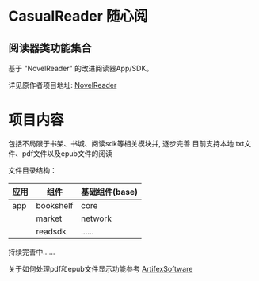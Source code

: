 # CasualReader 随心阅

## 阅读器类功能集合

基于 "NovelReader" 的改进阅读器App/SDK。

详见原作者项目地址: [NovelReader](https://github.com/newbiechen1024/NovelReader)

# 项目内容

包括不局限于书架、书城、阅读sdk等相关模块并, 逐步完善
目前支持本地 txt文件、pdf文件以及epub文件的阅读

文件目录结构：

| 应用  | 组件        | 基础组件(base) |
|-----|-----------|------------|
| app | bookshelf | core       |
|     | market    | network    |
|     | readsdk   | ......     |

持续完善中......

关于如何处理pdf和epub文件显示功能参考 [ArtifexSoftware](https://github.com/ArtifexSoftware/mupdf-android-viewer)
